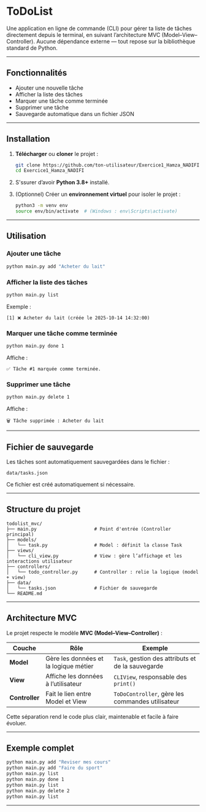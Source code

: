 # ToDoList

Une  application en ligne de commande (CLI) pour gérer ta liste de tâches directement depuis le terminal, en suivant l’architecture MVC (Model–View–Controller).
Aucune dépendance externe — tout repose sur la bibliothèque standard de Python.

---

##  Fonctionnalités

* Ajouter une nouvelle tâche
* Afficher la liste des tâches
* Marquer une tâche comme terminée
* Supprimer une tâche
* Sauvegarde automatique dans un fichier JSON

---
## Installation

1. **Télécharger** ou **cloner** le projet :

   ```bash
   git clone https://github.com/ton-utilisateur/Exercice1_Hamza_NADIFI.git
   cd Exercice1_Hamza_NADIFI
   ```
2. S'ssurer d’avoir **Python 3.8+** installé.
3. (Optionnel) Créer un **environnement virtuel** pour isoler le projet :

   ```bash
   python3 -m venv env
   source env/bin/activate  # (Windows : env\Scripts\activate)
   ```

---


## Utilisation

### Ajouter une tâche

```bash
python main.py add "Acheter du lait"
```

### Afficher la liste des tâches

```bash
python main.py list
```

Exemple :

```
[1] ❌ Acheter du lait (créée le 2025-10-14 14:32:00)
```

### Marquer une tâche comme terminée

```bash
python main.py done 1
```

Affiche :

```
✅ Tâche #1 marquée comme terminée.
```

### Supprimer une tâche

```bash
python main.py delete 1
```

Affiche :

```
🗑️ Tâche supprimée : Acheter du lait
```

---

## Fichier de sauvegarde

Les tâches sont automatiquement sauvegardées dans le fichier :

```
data/tasks.json
```

Ce fichier est créé automatiquement si nécessaire.

---

## Structure du projet

```
todolist_mvc/
├── main.py                     # Point d'entrée (Controller principal)
├── models/
│   └── task.py                 # Model : définit la classe Task
├── views/
│   └── cli_view.py             # View : gère l’affichage et les interactions utilisateur
├── controllers/
│   └── todo_controller.py      # Controller : relie la logique (model + view)
├── data/
│   └── tasks.json              # Fichier de sauvegarde
└── README.md
```

---

## Architecture MVC

Le projet respecte le modèle **MVC (Model–View–Controller)** :

| Couche         | Rôle                                  | Exemple                                           |
| -------------- | ------------------------------------- | ------------------------------------------------- |
| **Model**      | Gère les données et la logique métier | `Task`, gestion des attributs et de la sauvegarde |
| **View**       | Affiche les données à l’utilisateur   | `CLIView`, responsable des `print()`              |
| **Controller** | Fait le lien entre Model et View      | `ToDoController`, gère les commandes utilisateur  |

Cette séparation rend le code plus clair, maintenable et facile à faire évoluer.

---

## Exemple complet

```bash
python main.py add "Reviser mes cours"
python main.py add "Faire du sport"
python main.py list
python main.py done 1
python main.py list
python main.py delete 2
python main.py list
```

---